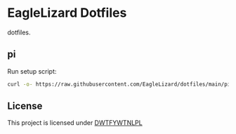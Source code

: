 
# EagleLizard Dotfiles

dotfiles.

## pi

Run setup script:

```sh
curl -o- https://raw.githubusercontent.com/EagleLizard/dotfiles/main/pi/pi-setup.sh | bash
```

## License

This project is licensed under [DWTFYWTNLPL](https://github.com/EagleLizard/DWTFYWTNLPL/blob/main/LICENSE)
